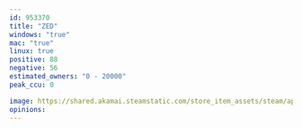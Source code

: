 ```yaml
---
id: 953370
title: "ZED"
windows: "true"
mac: "true"
linux: true
positive: 88
negative: 56
estimated_owners: "0 - 20000"
peak_ccu: 0

image: https://shared.akamai.steamstatic.com/store_item_assets/steam/apps/953370/header.jpg?t=1707433472
opinions:
---
```

